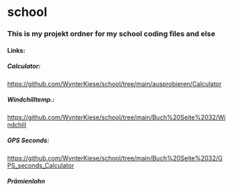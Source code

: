 # school
### This is my projekt ordner for my school coding files and else
#### Links:
##### Calculator:  
https://github.com/WynterKiese/school/tree/main/ausprobieren/Calculator


##### Windchilltemp.: 
https://github.com/WynterKiese/school/tree/main/Buch%20Seite%2032/Windchill


##### GPS Seconds:
https://github.com/WynterKiese/school/tree/main/Buch%20Seite%2032/GPS_seconds_Calculator

##### Prämienlohn
